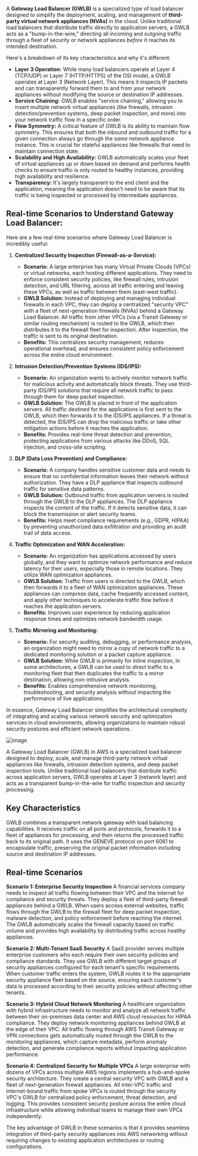 
A **Gateway Load Balancer (GWLB)** is a specialized type of load balancer designed to simplify the deployment, scaling, and management of **third-party virtual network appliances (NVAs)** in the cloud. Unlike traditional load balancers that distribute traffic directly to application servers, a GWLB acts as a "bump-in-the-wire," directing all incoming and outgoing traffic through a fleet of security or network appliances *before* it reaches its intended destination.

Here's a breakdown of its key characteristics and why it's different:

* **Layer 3 Operation:** While many load balancers operate at Layer 4 (TCP/UDP) or Layer 7 (HTTP/HTTPS) of the OSI model, a GWLB operates at Layer 3 (Network Layer). This means it inspects IP packets and can transparently forward them to and from your network appliances without modifying the source or destination IP addresses.
* **Service Chaining:** GWLB enables "service chaining," allowing you to insert multiple network virtual appliances (like firewalls, intrusion detection/prevention systems, deep packet inspection, and more) into your network traffic flow in a specific order.
* **Flow Symmetry:** A critical feature of GWLB is its ability to maintain flow symmetry. This ensures that both the inbound and outbound traffic for a given connection always go through the *same* network appliance instance. This is crucial for stateful appliances like firewalls that need to maintain connection state.
* **Scalability and High Availability:** GWLB automatically scales your fleet of virtual appliances up or down based on demand and performs health checks to ensure traffic is only routed to healthy instances, providing high availability and resilience.
* **Transparency:** It's largely transparent to the end client and the application, meaning the application doesn't need to be aware that its traffic is being inspected or processed by intermediate appliances.

## Real-time Scenarios to Understand Gateway Load Balancer:

Here are a few real-time scenarios where Gateway Load Balancer is incredibly useful:

1.  **Centralized Security Inspection (Firewall-as-a-Service):**
    * **Scenario:** A large enterprise has many Virtual Private Clouds (VPCs) or virtual networks, each hosting different applications. They need to enforce consistent security policies, like firewall rules, intrusion detection, and URL filtering, across all traffic entering and leaving these VPCs, as well as traffic between them (east-west traffic).
    * **GWLB Solution:** Instead of deploying and managing individual firewalls in each VPC, they can deploy a centralized "security VPC" with a fleet of next-generation firewalls (NVAs) behind a Gateway Load Balancer. All traffic from other VPCs (via a Transit Gateway or similar routing mechanism) is routed to the GWLB, which then distributes it to the firewall fleet for inspection. After inspection, the traffic is sent to its original destination.
    * **Benefits:** This centralizes security management, reduces operational overhead, and ensures consistent policy enforcement across the entire cloud environment.

2.  **Intrusion Detection/Prevention Systems (IDS/IPS):**
    * **Scenario:** An organization wants to actively monitor network traffic for malicious activity and automatically block threats. They use third-party IDS/IPS solutions that require all network traffic to pass through them for deep packet inspection.
    * **GWLB Solution:** The GWLB is placed in front of the application servers. All traffic destined for the applications is first sent to the GWLB, which then forwards it to the IDS/IPS appliances. If a threat is detected, the IDS/IPS can drop the malicious traffic or take other mitigation actions before it reaches the application.
    * **Benefits:** Provides real-time threat detection and prevention, protecting applications from various attacks like DDoS, SQL injection, and cross-site scripting.

3.  **DLP (Data Loss Prevention) and Compliance:**
    * **Scenario:** A company handles sensitive customer data and needs to ensure that no confidential information leaves their network without authorization. They have a DLP appliance that inspects outbound traffic for sensitive data patterns.
    * **GWLB Solution:** Outbound traffic from application servers is routed through the GWLB to the DLP appliances. The DLP appliance inspects the content of the traffic. If it detects sensitive data, it can block the transmission or alert security teams.
    * **Benefits:** Helps meet compliance requirements (e.g., GDPR, HIPAA) by preventing unauthorized data exfiltration and providing an audit trail of data access.

4.  **Traffic Optimization and WAN Acceleration:**
    * **Scenario:** An organization has applications accessed by users globally, and they want to optimize network performance and reduce latency for their users, especially those in remote locations. They utilize WAN optimization appliances.
    * **GWLB Solution:** Traffic from users is directed to the GWLB, which then forwards it to a fleet of WAN optimization appliances. These appliances can compress data, cache frequently accessed content, and apply other techniques to accelerate traffic flow before it reaches the application servers.
    * **Benefits:** Improves user experience by reducing application response times and optimizes network bandwidth usage.

5.  **Traffic Mirroring and Monitoring:**
    * **Scenario:** For security auditing, debugging, or performance analysis, an organization might need to mirror a copy of network traffic to a dedicated monitoring solution or a packet capture appliance.
    * **GWLB Solution:** While GWLB is primarily for inline inspection, in some architectures, a GWLB can be used to direct traffic to a monitoring fleet that then duplicates the traffic to a mirror destination, allowing non-intrusive analysis.
    * **Benefits:** Enables comprehensive network monitoring, troubleshooting, and security analysis without impacting the performance of live applications.

In essence, Gateway Load Balancer simplifies the architectural complexity of integrating and scaling various network security and optimization services in cloud environments, allowing organizations to maintain robust security postures and efficient network operations.



![image](https://github.com/user-attachments/assets/d3219a9e-9a9d-4b78-8a33-ca5db41b1c56)




A Gateway Load Balancer (GWLB) in AWS is a specialized load balancer designed to deploy, scale, and manage third-party network virtual appliances like firewalls, intrusion detection systems, and deep packet inspection tools. Unlike traditional load balancers that distribute traffic across application servers, GWLB operates at Layer 3 (network layer) and acts as a transparent bump-in-the-wire for traffic inspection and security processing.

## Key Characteristics

GWLB combines a transparent network gateway with load balancing capabilities. It receives traffic on all ports and protocols, forwards it to a fleet of appliances for processing, and then returns the processed traffic back to its original path. It uses the GENEVE protocol on port 6081 to encapsulate traffic, preserving the original packet information including source and destination IP addresses.

## Real-time Scenarios

**Scenario 1: Enterprise Security Inspection**
A financial services company needs to inspect all traffic flowing between their VPC and the internet for compliance and security threats. They deploy a fleet of third-party firewall appliances behind a GWLB. When users access external websites, traffic flows through the GWLB to the firewall fleet for deep packet inspection, malware detection, and policy enforcement before reaching the internet. The GWLB automatically scales the firewall capacity based on traffic volume and provides high availability by distributing traffic across healthy appliances.

**Scenario 2: Multi-Tenant SaaS Security**
A SaaS provider serves multiple enterprise customers who each require their own security policies and compliance standards. They use GWLB with different target groups of security appliances configured for each tenant's specific requirements. When customer traffic enters the system, GWLB routes it to the appropriate security appliance fleet based on the source, ensuring each customer's data is processed according to their security policies without affecting other tenants.

**Scenario 3: Hybrid Cloud Network Monitoring**
A healthcare organization with hybrid infrastructure needs to monitor and analyze all network traffic between their on-premises data center and AWS cloud resources for HIPAA compliance. They deploy network monitoring appliances behind GWLB at the edge of their VPC. All traffic flowing through AWS Transit Gateway or VPN connections gets automatically routed through the GWLB to the monitoring appliances, which capture metadata, perform anomaly detection, and generate compliance reports without impacting application performance.

**Scenario 4: Centralized Security for Multiple VPCs**
A large enterprise with dozens of VPCs across multiple AWS regions implements a hub-and-spoke security architecture. They create a central security VPC with GWLB and a fleet of next-generation firewall appliances. All inter-VPC traffic and internet-bound traffic from spoke VPCs is routed through the security VPC's GWLB for centralized policy enforcement, threat detection, and logging. This provides consistent security posture across the entire cloud infrastructure while allowing individual teams to manage their own VPCs independently.

The key advantage of GWLB in these scenarios is that it provides seamless integration of third-party security appliances into AWS networking without requiring changes to existing application architectures or routing configurations.
